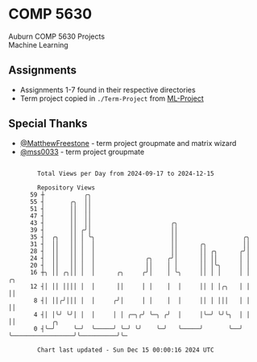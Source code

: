 # COMP 5630
Auburn COMP 5630 Projects  
Machine Learning

## Assignments
- Assignments 1-7 found in their respective directories
- Term project copied in `./Term-Project` from [ML-Project](https://github.com/wumphlett/ML-Project)

## Special Thanks
- [@MatthewFreestone](https://github.com/MatthewFreestone) - term project groupmate and matrix wizard
- [@mss0033](https://github.com/mss0033) - term project groupmate

```

        Total Views per Day from 2024-09-17 to 2024-12-15

        Repository Views
      59 ┼           ╭╮
      55 ┤       ╭╮  ││
      51 ┤       ││  ││
      47 ┤       ││  ││
      43 ┤       ││  ││                      ╭╮
      39 ┤       ││ ╭╯│                      ││
      35 ┤  ╭╮   ││ │ ╰╮                     ││                  ╭╮
      31 ┤  ││   ││ │  │                     ││      ╭╮          ││
      28 ┤  ││   ││ │  │                     ││      ││ ╭╮      ╭╯│
      24 ┤  ││   ││ │  │              ╭╮    ╭╯│      ││ ││      │ │
      20 ┤  ││   ││ │  │              ││    │ │      ││ │╰╮     │ │
      16 ┼╮ ││ ╭╮││ │  │      ╭╮     ╭╯│    │ ╰╮     ││ │ │     │ │                 ╭╮
      12 ┤│ ││ ││││ │  │      ││     │ │    │  │     ││ │ │╭╮   │ │                 ││
       8 ┤│ ││╭╯│││ │  │     ╭╯│     │ │    │  │     ││ │ │││   │ │                 ││
       4 ┤│ │╰╯ ╰╯│ │  │     │ │ ╭─╮╭╯ ╰─╮ ╭╯  │     │╰─╯ ╰╯╰╮  │ │                 ││          ╭╮
       0 ┤╰─╯     ╰─╯  ╰─────╯ ╰─╯ ╰╯    ╰─╯   ╰─────╯       ╰──╯ ╰─────────────────╯╰──────────╯╰─

        Chart last updated - Sun Dec 15 00:00:16 2024 UTC
        
```
